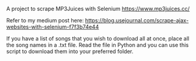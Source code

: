A project to scrape MP3Juices with Selenium
https://www.mp3juices.cc/

Refer to my medium post here: https://blog.usejournal.com/scrape-ajax-websites-with-selenium-f7f3b74e44

If you have a list of songs that you wish to download all at once, place all the song names in a .txt file. Read the file in Python 
and you can use this script to download them into your preferred folder.
